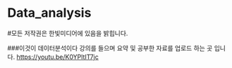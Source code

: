# Data_analysis

#모든 저작권은 한빛미디어에 있음을 밝힙니다.

###이것이 데이터분석이다 강의를 들으며 요약 및 공부한 자료를 업로드 하는 곳 입니다.
https://youtu.be/K0YPltIT7jc
